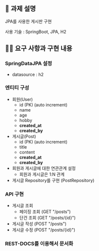## 📌 과제 설명
JPA를 사용한 게시판 구현

사용 기술 : SpringBoot, JPA, H2
## 👩‍💻 요구 사항과 구현 내용
### **SpringDataJPA 설정**

- datasource : h2

### **엔티티 구성**

- 회원(User)
    - id (PK) (auto increment)
    - name
    - age
    - hobby
    - **created_at**
    - **created_by**
- 게시글(Post)
    - id (PK) (auto increment)
    - title
    - content
    - **created_at**
    - **created_by**
- 회원과 게시글에 대한 연관관계 설정
    - 회원과 게시글은 1:N 관계
- 게시글 Repository를 구현 (PostRepository)

### **API 구현**

- 게시글 조회
    - 페이징 조회 (GET "/posts")
    - 단건 조회 (GET "/posts/{id}")
- 게시글 작성 (POST "/posts")
- 게시글 수정 (POST "/posts/{id}")

### **REST-DOCS를 이용해서 문서화**
